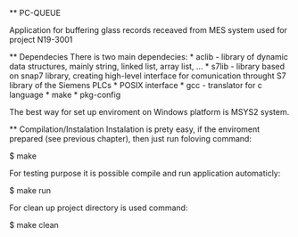 ** PC-QUEUE

Application for buffering glass records receaved from MES system used for project N19-3001

** Dependecies
There is two main dependecies:
    * aclib - library of dynamic data structures, mainly string, linked list, array list, ...
    * s7lib - library based on snap7 library, creating high-level interface for comunication throught S7 library of the Siemens PLCs
    * POSIX interface
    * gcc - translator for c language
    * make
    * pkg-config

The best way for set up enviroment on Windows platform is MSYS2 system.

** Compilation/Instalation
Instalation is prety easy, if the enviroment prepared (see previous chapter), then just run foloving command:

$ make

For testing purpose it is possible compile and run application automaticly:

$ make run

For clean up project directory is used command:

$ make clean

